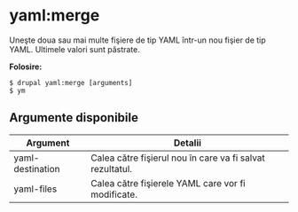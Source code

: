 # yaml:merge
Uneşte doua sau mai multe fişiere de tip YAML într-un nou fişier de tip YAML. Ultimele valori sunt păstrate.

**Folosire:**
```
$ drupal yaml:merge [arguments]
$ ym  
```

## Argumente disponibile
Argument | Detalii
---------|-------------
yaml-destination | Calea către fişierul nou în care va fi salvat rezultatul.
yaml-files | Calea către fişierele YAML care vor fi modificate.
